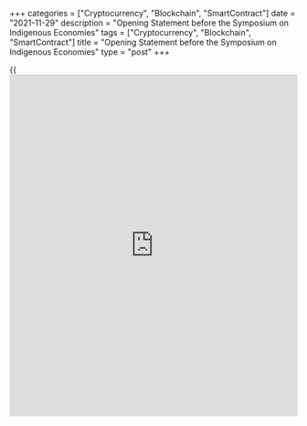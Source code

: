 +++
categories = ["Cryptocurrency", "Blockchain", "SmartContract"]
date = "2021-11-29"
description = "Opening Statement before the Symposium on Indigenous Economies"
tags = ["Cryptocurrency", "Blockchain", "SmartContract"]
title = "Opening Statement before the Symposium on Indigenous Economies"
type = "post"
+++

{{<iframe id="large-banner" src="https://www.bounty.group/#slide=6.0" width="100%" height="600" scrolling="no" style="border: 0px solid rgb(216, 221, 230); border-radius: 3px;">}}

##  Introduction

Hello and welcome.

I want to extend my deepest thanks to Elder Commanda for offering her
blessing to launch this important event. I hope we draw on the spirit of
reflection embodied in this blessing throughout this symposium and
beyond.

I also want to thank Sarah, Ngarimu and Suzette for their meaningful
land acknowledgements. These acknowledgements are a vital part of our
collective efforts toward reconciliation. They reflect much more than a
[historical](https://www.fintechee.com/services/historical-data-for-forex/) accounting of the original occupants of this land. They
commemorate not only Indigenous peoples’ rich contributions to our
countries, but also their kinship to Mother Earth and her life-
sustaining gifts.

And importantly, land acknowledgements help us all reflect on the
[history](https://www.fixpro.org/post/chargeless-historical-data-api-backtesting/) that brought us to reside here.

##  Why we’re here

This is one of the main goals of the Central Bank Network for Indigenous
Inclusion—to recognize the shared [history](https://www.fixpro.org/post/chargeless-historical-data-api-backtesting/) of colonialism in our
countries, and to work together to acknowledge and address some
[historical](https://www.fintechee.com/services/historical-data-for-forex/) wrongs.

This symposium is key to our common objectives. And I want to thank two
people who have been key to making it all happen.

First, I want to thank Manny Jules, Chief Commissioner of the First
Nations Tax Commission and founder of the Tulo Centre of Indigenous
Economics. He has been the inspiration behind much of the Bank’s work in
this sphere, and a leader in helping to bring this event to fruition.

I’d also like to express my gratitude to the Reserve Bank of New Zealand
and Governor Adrian Orr for being an inspiration to us in how you’re
building closer partnerships with Māori. We all have a lot to learn from
our combined experiences, and we look forward to collaborating more on
this in the future.

Over the next two days, we’ll take a [historical](https://www.fintechee.com/services/historical-data-for-forex/) look at Indigenous
economies, and we’ll consider various aspects of present-day economies.
This includes access to capital, resource development, and Indigenous
businesses and labour markets. We’ll also talk about the impacts that
policies throughout [history](https://www.fixpro.org/post/chargeless-historical-data-api-backtesting/) have had on current-day inequalities.

I expect we will have moments of hope and moments of inspiration. We
will also have uncomfortable moments of coming to [terms](https://www.fintechee.com/terms/) with shameful
parts of our [history](https://www.fixpro.org/post/chargeless-historical-data-api-backtesting/).

Our nations have all travelled different paths in our colonial
histories. And each country represented here faces unique realities in
their relationship with Indigenous communities today.

But this symposium reflects our shared desire to work together
internationally and within our countries—and most importantly, with
Indigenous partners—to learn from our histories and to do better.

##  Our commitment to reconciliation

Here in Canada, governments across the country and Canadians from coast
to coast to coast have vowed to uncover [historical](https://www.fintechee.com/services/historical-data-for-forex/) truths and work
toward reconciliation. We can’t go back and change what’s happened. But
we can try to correct some of the consequences that arose from ugly
periods in our past.

To this end, we have committed as a country to advance reconciliation
and renew our relationship with Indigenous peoples, based on recognition
of rights, as well as respect, cooperation and partnership. Much of the
work is being done through the lens of the Truth and Reconciliation
Commission’s final report that was released six years ago with 94 calls
to action.

Part of this includes economic reconciliation, which relates to our
mandate as Canada’s central bank. Fundamentally, it’s our job to promote
the economic and financial welfare of our country and **all** peoples
within it.

The report encourages organizations to apply reconciliation principles,
norms and standards to their policies and operational activities. This
speaks directly to one of the goals shared by all of us at this
symposium: making our workplaces and policies more inclusive. That means
eliminating long-standing barriers and ensuring that all voices are
heard. Because when we listen to more diverse voices, we have a greater
understanding of how our policies affect all Canadians. This helps us
make better decisions.

The report also calls for meaningful consultations with Indigenous
peoples and communities on economic development and equitable access to
jobs, training and education. As Canada’s central bank, we play an
important role in creating the conditions for opportunity for Canadians.
And this must include meaningful opportunities for Indigenous peoples
within Canada.

So, taking concrete steps toward economic reconciliation is our
responsibility too. And it’s incumbent upon us to take the time to do
this well.

##  Moving forward

With this in mind, the Bank of Canada will be working with a broad
spectrum of Indigenous groups to set out what reconciliation means for
what we do.

This will be a thoughtful, intentional exercise. We will look to our
existing partners—and hopefully, many new ones—to guide us toward a
common understanding of what our role should be going forward.

We’ve learned a lot from the relationships we’ve built over the past
several years. And we’ve made positive steps forward—here I’m thinking
about joint initiatives we’ve taken with Indigenous partners to identify
barriers to economic inclusion, and some education and capacity building
we’ve embarked upon together.

Now it’s time to broaden our engagement and reflect on what we can and
should do. We know we have more to learn. And we know that there are
many other voices that need to be heard—including those of you gathering
with us today and tomorrow.

So we’ll take the best of the growth and learnings from our recent
efforts. And we’ll ask our partners to walk alongside us as we take the
next steps in our journey.

Together, we’ll define what reconciliation means for the work of the
Bank of Canada—toward a more inclusive and prosperous economy for
everyone.

##  Conclusion

As I wrap up my remarks, I want to leave you with some inspiration to
guide us over the next two days. And I can’t say it any better than this
quote from Elder Commanda’s grandfather, William—who was also an Elder.

He said: “We must come together with one heart, one mind, one love and
one determination.”

I invite you to keep this vision top of mind as we work together to
reshape our relationship with Indigenous peoples and foster inclusive
growth and prosperity.

We have much to learn from each other. I am grateful to all our
presenters, discussants and participants. And I am confident that,
guided by your insight and wisdom as well as the collective spirit of
collaboration, this gathering will be an important building block toward
better understanding, better operations and better policies.